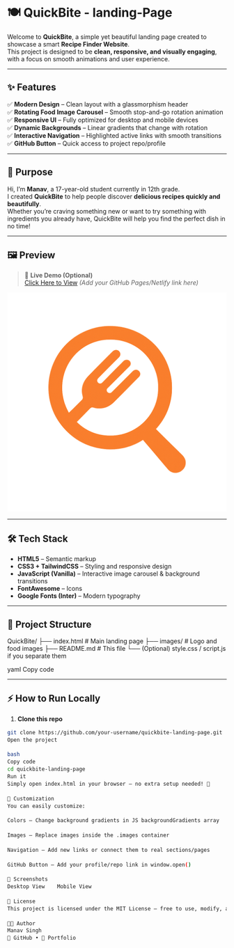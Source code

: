 # 🍽️ QuickBite - landing-Page  

Welcome to **QuickBite**, a simple yet beautiful landing page created to showcase a smart **Recipe Finder Website**.  
This project is designed to be **clean, responsive, and visually engaging**, with a focus on smooth animations and user experience.

---

## ✨ Features  

✅ **Modern Design** – Clean layout with a glassmorphism header  
✅ **Rotating Food Image Carousel** – Smooth stop-and-go rotation animation  
✅ **Responsive UI** – Fully optimized for desktop and mobile devices  
✅ **Dynamic Backgrounds** – Linear gradients that change with rotation  
✅ **Interactive Navigation** – Highlighted active links with smooth transitions  
✅ **GitHub Button** – Quick access to project repo/profile  

---

## 🎯 Purpose  

Hi, I’m **Manav**, a 17-year-old student currently in 12th grade.  
I created **QuickBite** to help people discover **delicious recipes quickly and beautifully**.  
Whether you’re craving something new or want to try something with ingredients you already have, QuickBite will help you find the perfect dish in no time!  

---

## 🖼️ Preview  

> 🚀 **Live Demo (Optional)**  
> [Click Here to View](https://your-live-demo-link.com) *(Add your GitHub Pages/Netlify link here)*  

![QuickBite Screenshot](images/logo.png)

---

## 🛠️ Tech Stack  

- **HTML5** – Semantic markup  
- **CSS3 + TailwindCSS** – Styling and responsive design  
- **JavaScript (Vanilla)** – Interactive image carousel & background transitions  
- **FontAwesome** – Icons  
- **Google Fonts (Inter)** – Modern typography  

---

## 📂 Project Structure  

QuickBite/
├── index.html # Main landing page
├── images/ # Logo and food images
├── README.md # This file
└── (Optional) style.css / script.js if you separate them

yaml
Copy code

---

## ⚡ How to Run Locally  

1. **Clone this repo**  
```bash
git clone https://github.com/your-username/quickbite-landing-page.git
Open the project

bash
Copy code
cd quickbite-landing-page
Run it
Simply open index.html in your browser – no extra setup needed! 🎉

🎨 Customization
You can easily customize:

Colors – Change background gradients in JS backgroundGradients array

Images – Replace images inside the .images container

Navigation – Add new links or connect them to real sections/pages

GitHub Button – Add your profile/repo link in window.open()

📸 Screenshots
Desktop View	Mobile View

📜 License
This project is licensed under the MIT License – free to use, modify, and share.

👨‍💻 Author
Manav Singh
🔗 GitHub • 💼 Portfolio